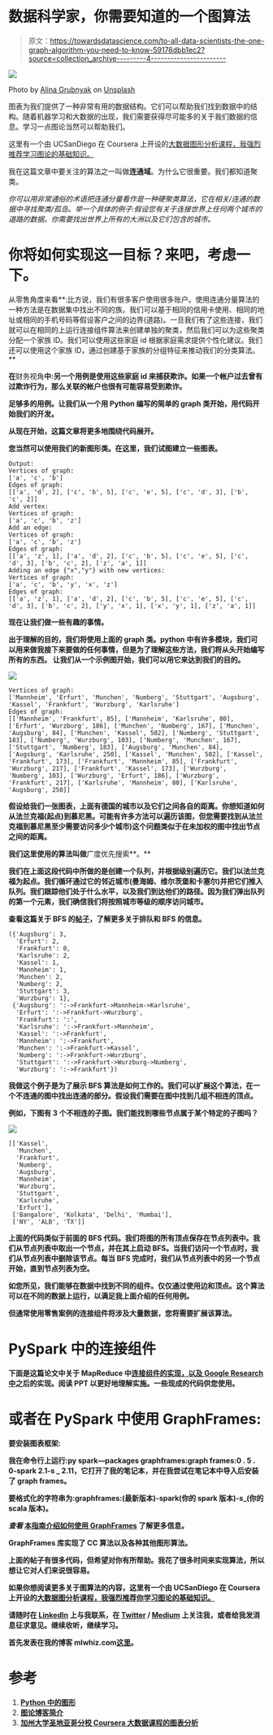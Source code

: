 # 数据科学家，你需要知道的一个图算法

> 原文：<https://towardsdatascience.com/to-all-data-scientists-the-one-graph-algorithm-you-need-to-know-59178dbb1ec2?source=collection_archive---------4----------------------->

![](img/1a8fed96a1ff78687989f8bca5d013a3.png)

Photo by [Alina Grubnyak](https://unsplash.com/@alinnnaaaa?utm_source=medium&utm_medium=referral) on [Unsplash](https://unsplash.com?utm_source=medium&utm_medium=referral)

图表为我们提供了一种非常有用的数据结构。它们可以帮助我们找到数据中的结构。随着机器学习和大数据的出现，我们需要获得尽可能多的关于我们数据的信息。学习一点图论当然可以帮助我们。

这里有一个由 UCSanDiego 在 Coursera 上开设的[大数据图形分析课程，我强烈推荐学习图论的基础知识。](https://coursera.pxf.io/YgKbbe)

我在这篇文章中要关注的算法之一叫做**连通域**。为什么它很重要。我们都知道聚类。

*你可以用非常通俗的术语把连通分量看作是一种硬聚类算法，它在相关/连通的数据中寻找聚类/孤岛。举一个具体的例子:假设您有关于连接世界上任何两个城市的道路的数据。你需要找出世界上所有的大洲以及它们包含的城市。*

# 你将如何实现这一目标？来吧，考虑一下。

从零售角度来看**:比方说，我们有很多客户使用很多账户。使用连通分量算法的一种方法是在数据集中找出不同的族。我们可以基于相同的信用卡使用、相同的地址或相同的手机号码等假设客户之间的边界(道路)。一旦我们有了这些连接，我们就可以在相同的上运行连接组件算法来创建单独的聚类，然后我们可以为这些聚类分配一个家族 ID。我们可以使用这些家庭 id 根据家庭需求提供个性化建议。我们还可以使用这个家族 ID，通过创建基于家族的分组特征来推动我们的分类算法。**

**在**财务视角**中:另一个用例是使用这些家庭 id 来捕获欺诈。如果一个帐户过去曾有过欺诈行为，那么关联的帐户也很有可能容易受到欺诈。**

**足够多的用例。让我们从一个用 Python 编写的简单的 graph 类开始，用代码开始我们的开发。**

**从现在开始，这篇文章将更多地围绕代码展开。**

**您当然可以使用我们的新图形类。在这里，我们试图建立一些图表。**

```
Output:
Vertices of graph:
['a', 'c', 'b']
Edges of graph:
[['a', 'd', 2], ['c', 'b', 5], ['c', 'e', 5], ['c', 'd', 3], ['b', 'c', 2]]
Add vertex:
Vertices of graph:
['a', 'c', 'b', 'z']
Add an edge:
Vertices of graph:
['a', 'c', 'b', 'z']
Edges of graph:
[['a', 'z', 1], ['a', 'd', 2], ['c', 'b', 5], ['c', 'e', 5], ['c', 'd', 3], ['b', 'c', 2], ['z', 'a', 1]]
Adding an edge {"x","y"} with new vertices:
Vertices of graph:
['a', 'c', 'b', 'y', 'x', 'z']
Edges of graph:
[['a', 'z', 1], ['a', 'd', 2], ['c', 'b', 5], ['c', 'e', 5], ['c', 'd', 3], ['b', 'c', 2], ['y', 'x', 1], ['x', 'y', 1], ['z', 'a', 1]]
```

**现在让我们做一些有趣的事情。**

**出于理解的目的，我们将使用上面的 graph 类。python 中有许多模块，我们可以用来做我接下来要做的任何事情，但是为了理解这些方法，我们将从头开始编写所有的东西。
让我们从一个示例图开始，我们可以用它来达到我们的目的。**

**![](img/a5a72b77ac3157842bd2f3ebba029776.png)**

```
Vertices of graph:
['Mannheim', 'Erfurt', 'Munchen', 'Numberg', 'Stuttgart', 'Augsburg', 'Kassel', 'Frankfurt', 'Wurzburg', 'Karlsruhe']
Edges of graph:
[['Mannheim', 'Frankfurt', 85], ['Mannheim', 'Karlsruhe', 80], ['Erfurt', 'Wurzburg', 186], ['Munchen', 'Numberg', 167], ['Munchen', 'Augsburg', 84], ['Munchen', 'Kassel', 502], ['Numberg', 'Stuttgart', 183], ['Numberg', 'Wurzburg', 103], ['Numberg', 'Munchen', 167], ['Stuttgart', 'Numberg', 183], ['Augsburg', 'Munchen', 84], ['Augsburg', 'Karlsruhe', 250], ['Kassel', 'Munchen', 502], ['Kassel', 'Frankfurt', 173], ['Frankfurt', 'Mannheim', 85], ['Frankfurt', 'Wurzburg', 217], ['Frankfurt', 'Kassel', 173], ['Wurzburg', 'Numberg', 103], ['Wurzburg', 'Erfurt', 186], ['Wurzburg', 'Frankfurt', 217], ['Karlsruhe', 'Mannheim', 80], ['Karlsruhe', 'Augsburg', 250]]
```

**假设给我们一张图表，上面有德国的城市以及它们之间各自的距离。**你想知道如何从法兰克福(起点)到慕尼黑**。可能有许多方法可以遍历该图，但您需要找到从法兰克福到慕尼黑至少需要访问多少个城市)这个问题类似于在未加权的图中找出节点之间的距离。**

**我们这里使用的算法叫做**广度优先搜索**。**

**我们在上面这段代码中所做的是创建一个队列，并根据级别遍历它。我们以法兰克福为起点。我们循环通过它的邻近城市(曼海姆、维尔茨堡和卡塞尔)并把它们推入队列。我们跟踪他们处于什么水平，以及我们到达他们的路径。因为我们弹出队列的第一个元素，我们确信我们将按照城市等级的顺序访问城市。**

**查看这篇关于 BFS 的[帖子](https://medium.com/basecs/breaking-down-breadth-first-search-cebe696709d9)，了解更多关于排队和 BFS 的信息。**

```
({'Augsburg': 3,
  'Erfurt': 2,
  'Frankfurt': 0,
  'Karlsruhe': 2,
  'Kassel': 1,
  'Mannheim': 1,
  'Munchen': 2,
  'Numberg': 2,
  'Stuttgart': 3,
  'Wurzburg': 1},
 {'Augsburg': ':->Frankfurt->Mannheim->Karlsruhe',
  'Erfurt': ':->Frankfurt->Wurzburg',
  'Frankfurt': ':',
  'Karlsruhe': ':->Frankfurt->Mannheim',
  'Kassel': ':->Frankfurt',
  'Mannheim': ':->Frankfurt',
  'Munchen': ':->Frankfurt->Kassel',
  'Numberg': ':->Frankfurt->Wurzburg',
  'Stuttgart': ':->Frankfurt->Wurzburg->Numberg',
  'Wurzburg': ':->Frankfurt'})
```

**我做这个例子是为了展示 BFS 算法是如何工作的。我们可以扩展这个算法，在一个不连通的图中找出连通的部分。假设我们需要在图中找到几组不相连的顶点。**

**例如，下图有 3 个不相连的子图。**我们能找到哪些节点属于某个特定的子图吗？****

**![](img/e56224cf925a5a22ce8b26e43a08e617.png)**

```
[['Kassel',
  'Munchen',
  'Frankfurt',
  'Numberg',
  'Augsburg',
  'Mannheim',
  'Wurzburg',
  'Stuttgart',
  'Karlsruhe',
  'Erfurt'],
 ['Bangalore', 'Kolkata', 'Delhi', 'Mumbai'],
 ['NY', 'ALB', 'TX']]
```

**上面的代码类似于前面的 BFS 代码。我们将图的所有顶点保存在节点列表中。我们从节点列表中取出一个节点，并在其上启动 BFS。当我们访问一个节点时，我们从节点列表中删除该节点。每当 BFS 完成时，我们从节点列表中的另一个节点开始，直到节点列表为空。**

**如您所见，我们能够在数据中找到不同的组件。仅仅通过使用边和顶点。这个算法可以在不同的数据上运行，以满足我上面介绍的任何用例。**

**但通常使用零售案例的连接组件将涉及大量数据，您将需要扩展该算法。**

# **PySpark 中的连接组件**

**下面是这篇论文中关于 MapReduce 中[连接组件的实现，以及 Google Research 中](https://ai.google/research/pubs/pub43122)之后的实现。阅读 PPT 以更好地理解实施。一些现成的代码供您使用。**

# **或者在 PySpark 中使用 GraphFrames:**

**要安装图表框架:**

**我在命令行上运行:py spark—packages graphframes:graph frames:0 . 5 . 0-spark 2.1-s _ 2.11，它打开了我的笔记本，并在我尝试在笔记本中导入后安装了 graph frames。**

**要格式化的字符串为:graphframes:(最新版本)-spark(你的 spark 版本)-s_(你的 scala 版本)。**

***查看* [本指南介绍如何使用 GraphFrames](http://go.databricks.com/hubfs/notebooks/3-GraphFrames-User-Guide-python.html) 了解更多信息。**

**GraphFrames 库实现了 CC 算法以及各种其他图形算法。**

**上面的帖子有很多代码，但希望对你有所帮助。我花了很多时间来实现算法，所以想让它对人们来说很容易。**

**如果你想阅读更多关于图算法的内容，这里有一个由 UCSanDiego 在 Coursera 上开设的[大数据图分析课程，我强烈推荐你学习图论的基础知识。](https://coursera.pxf.io/YgKbbe)**

**请随时在 [LinkedIn](https://www.linkedin.com/in/rahulagwl/) 上与我联系，在 [Twitter](https://twitter.com/MLWhiz) / [Medium](https://medium.com/@rahul_agarwal) 上关注我，或者给我发消息征求意见。继续收听，继续学习。**

**首先发表在我的博客 mlwhiz.com[这里](http://mlwhiz.com/blog/2018/12/07/connected_components/)。**

# **参考**

1.  **[Python 中的图形](https://www.python-course.eu/graphs_python.php)**
2.  **[图论博客简介](https://medium.com/basecs/a-gentle-introduction-to-graph-theory-77969829ead8)**
3.  **[加州大学圣地亚哥分校 Coursera 大数据课程的图表分析](https://www.coursera.org/learn/big-data-graph-analytics?ranMID=40328&ranEAID=lVarvwc5BD0&ranSiteID=lVarvwc5BD0-uD3tAFL0mCUdzcfwDd6FTQ&siteID=lVarvwc5BD0-uD3tAFL0mCUdzcfwDd6FTQ&utm_content=2&utm_medium=partners&utm_source=linkshare&utm_campaign=lVarvwc5BD0)**